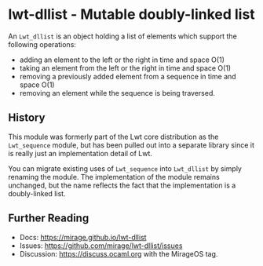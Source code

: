 # lwt-dllist - Mutable doubly-linked list

An `Lwt_dllist` is an object holding a list of elements which support
the following operations:

- adding an element to the left or the right in time and space O(1)
- taking an element from the left or the right in time and space O(1)
- removing a previously added element from a sequence in time and space O(1)
- removing an element while the sequence is being traversed.

## History

This module was formerly part of the Lwt core distribution as the
`Lwt_sequence` module, but has been pulled out into a separate library since it
is really just an implementation detail of Lwt.

You can migrate existing uses of `Lwt_sequence` into `Lwt_dllist` by simply
renaming the module.  The implementation of the module remains unchanged, but
the name reflects the fact that the implementation is a doubly-linked list.

## Further Reading

- Docs: <https://mirage.github.io/lwt-dllist>
- Issues: <https://github.com/mirage/lwt-dllist/issues>
- Discussion: <https://discuss.ocaml.org> with the MirageOS tag.
